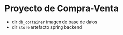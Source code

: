 # Proyecto de Compra-Venta

- dir `db_container` imagen de base de datos
- dir `store` artefacto spring backend

